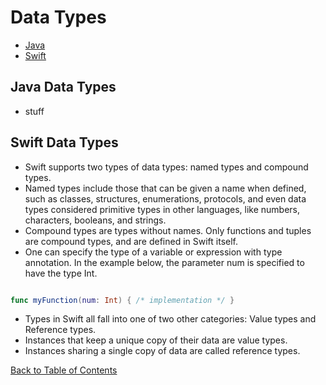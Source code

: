 # Data Types

* [Java](#java-data-types)
* [Swift](#swift-data-types)

## Java Data Types

* stuff

## Swift Data Types

* Swift supports two types of data types: named types and compound types.
* Named types include those that can be given a name when defined, such as classes, structures, enumerations, protocols, and even data types considered primitive types in other languages, like numbers, characters, booleans, and strings.
* Compound types are types without names. Only functions and tuples are compound types, and are defined in Swift itself.
* One can specify the type of a variable or expression with type annotation. In the example below, the parameter num is specified to have the type Int.

```Swift example of Type Annotation

func myFunction(num: Int) { /* implementation */ }

```

* Types in Swift all fall into one of two other categories: Value types and Reference types.
* Instances that keep a unique copy of their data are value types.
* Instances sharing a single copy of data are called reference types.



[Back to Table of Contents](README.md)
